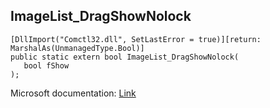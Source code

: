 ## ImageList_DragShowNolock

```
[DllImport("Comctl32.dll", SetLastError = true)][return: MarshalAs(UnmanagedType.Bool)]
public static extern bool ImageList_DragShowNolock(
   bool fShow
);
```

Microsoft documentation: [Link](https://docs.microsoft.com/en-us/windows/win32/api/commctrl/nf-commctrl-imagelist_dragshownolock)
